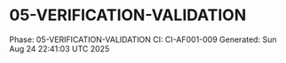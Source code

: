 # 05-VERIFICATION-VALIDATION
Phase: 05-VERIFICATION-VALIDATION
CI: CI-AF001-009
Generated: Sun Aug 24 22:41:03 UTC 2025
